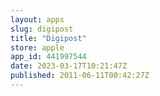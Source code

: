 ```yaml
---
layout: apps
slug: digipost
title: "Digipost"
store: apple
app_id: 441997544
date: 2023-03-17T10:21:47Z
published: 2011-06-11T00:42:27Z
---
```


